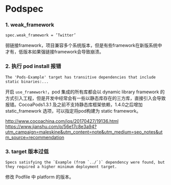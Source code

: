 # Podspec

### 1. weak_framework

`spec.weak_framework = ’Twitter’`

弱链接framework，项目兼容多个系统版本，但是有些framework在新版系统中才有，低版本如果强链接framework会导致崩溃。

### 2. 执行 pod install 报错

```The 'Pods-Example' target has transitive dependencies that include static binaries:...```

开启 ```use_framework!```，pod 集成的所有库都会以 dynamic library framework 的方式引入工程，但是开发中经常会有一些以静态库存在的三方库，直接引入会导致报错。CocoaPods1.3.1 及之前不支持静态库框架依赖，1.4.0之后增加 static_framework 选项，可以指定将pod构建为 static framework。

http://www.cocoachina.com/ios/20170427/19136.html
https://www.jianshu.com/p/56e17c8e3a94?utm_campaign=maleskine&utm_content=note&utm_medium=seo_notes&utm_source=recommendation

### 3. target 版本过低

```Specs satisfying the `Example (from `../`)` dependency were found, but they required a higher minimum deployment target.```

修改 Podfile 中 platform 的版本。